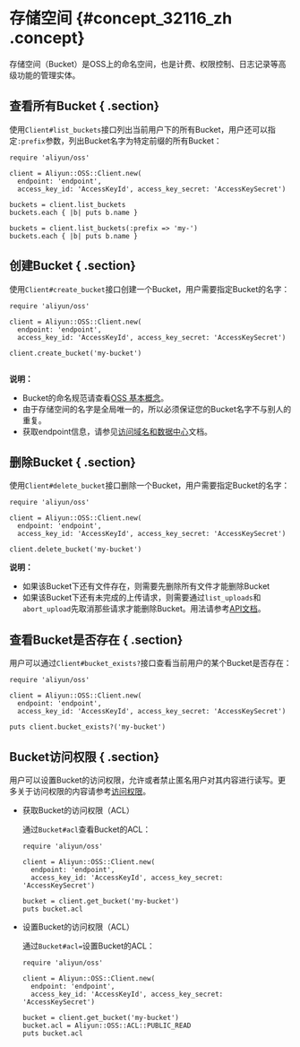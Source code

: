 # 存储空间 {#concept_32116_zh .concept}

存储空间（Bucket）是OSS上的命名空间，也是计费、权限控制、日志记录等高级功能的管理实体。

## 查看所有Bucket { .section}

使用`Client#list_buckets`接口列出当前用户下的所有Bucket，用户还可以指 定`:prefix`参数，列出Bucket名字为特定前缀的所有Bucket：

```language-ruby
require 'aliyun/oss'

client = Aliyun::OSS::Client.new(
  endpoint: 'endpoint',
  access_key_id: 'AccessKeyId', access_key_secret: 'AccessKeySecret')

buckets = client.list_buckets
buckets.each { |b| puts b.name }

buckets = client.list_buckets(:prefix => 'my-')
buckets.each { |b| puts b.name }

```

## 创建Bucket { .section}

使用`Client#create_bucket`接口创建一个Bucket，用户需要指定Bucket的名字：

```language-ruby
require 'aliyun/oss'

client = Aliyun::OSS::Client.new(
  endpoint: 'endpoint',
  access_key_id: 'AccessKeyId', access_key_secret: 'AccessKeySecret')

client.create_bucket('my-bucket')


```

**说明：** 

-   Bucket的命名规范请查看[OSS 基本概念](../../../../../intl.zh-CN/开发指南/基本概念介绍.md#)。
-   由于存储空间的名字是全局唯一的，所以必须保证您的Bucket名字不与别人的重复。
-   获取endpoint信息，请参见[访问域名和数据中心](../../../../../intl.zh-CN/开发指南/访问域名（Endpoint）/访问域名和数据中心.md#)文档。

## 删除Bucket { .section}

使用`Client#delete_bucket`接口删除一个Bucket，用户需要指定Bucket的名字：

```language-ruby
require 'aliyun/oss'

client = Aliyun::OSS::Client.new(
  endpoint: 'endpoint',
  access_key_id: 'AccessKeyId', access_key_secret: 'AccessKeySecret')

client.delete_bucket('my-bucket')

```

**说明：** 

-   如果该Bucket下还有文件存在，则需要先删除所有文件才能删除Bucket
-   如果该Bucket下还有未完成的上传请求，则需要通过`list_uploads`和`abort_upload`先取消那些请求才能删除Bucket。用法请参考[API文档](http://www.rubydoc.info/gems/aliyun-sdk/)。

## 查看Bucket是否存在 { .section}

用户可以通过`Client#bucket_exists?`接口查看当前用户的某个Bucket是否存在：

```language-ruby
require 'aliyun/oss'

client = Aliyun::OSS::Client.new(
  endpoint: 'endpoint',
  access_key_id: 'AccessKeyId', access_key_secret: 'AccessKeySecret')

puts client.bucket_exists?('my-bucket')

```

## Bucket访问权限 { .section}

用户可以设置Bucket的访问权限，允许或者禁止匿名用户对其内容进行读写。更 多关于访问权限的内容请参考[访问权限](../../../../../intl.zh-CN/开发指南/权限控制/权限控制概述.md#)。

-   获取Bucket的访问权限（ACL）

    通过`Bucket#acl`查看Bucket的ACL：

    ```language-ruby
    require 'aliyun/oss'
    
    client = Aliyun::OSS::Client.new(
      endpoint: 'endpoint',
      access_key_id: 'AccessKeyId', access_key_secret: 'AccessKeySecret')
    
    bucket = client.get_bucket('my-bucket')
    puts bucket.acl
    
    ```

-   设置Bucket的访问权限（ACL）

    通过`Bucket#acl=`设置Bucket的ACL：

    ```language-ruby
    require 'aliyun/oss'
    
    client = Aliyun::OSS::Client.new(
      endpoint: 'endpoint',
      access_key_id: 'AccessKeyId', access_key_secret: 'AccessKeySecret')
    
    bucket = client.get_bucket('my-bucket')
    bucket.acl = Aliyun::OSS::ACL::PUBLIC_READ
    puts bucket.acl
    
    ```


